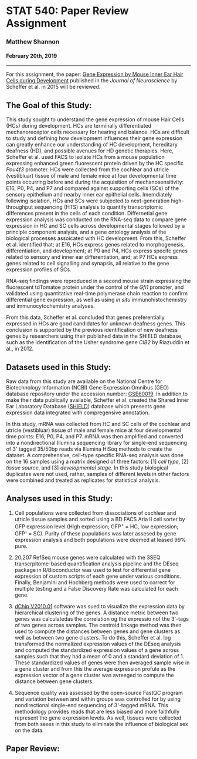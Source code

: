 # STAT 540: Paper Review Assignment
### Matthew Shannon
#### February 20th, 2019
---
For this assignment, the paper: [Gene Expression by Mouse Inner Ear Hair Cells during Development](https://www.ncbi.nlm.nih.gov/pmc/articles/PMC4405555/pdf/zns6366.pdf) published in the *Journal of Neuroscience* by Scheffer et al. in 2015 will be reviewed.

## The Goal of this Study:
This study sought to understand the gene expression of mouse Hair Cells (HCs) during development. HCs are terminally differentiated mechanoreceptor cells necessary for hearing and balance. HCs are difficult to study and defining how development influences their gene expression can greatly enhance our understanding of HC development, hereditary deafness (HD), and possible avenues for HD genetic therapies. Here, Scheffer et al. used FACS to isolate HCs from a mouse population expressing enhanced green fluorescent protein driven by the HC specific *Pou4f3* promoter. HCs were collected from the cochlear and utricle (vestibluar) tissue of male and female mice at four developmental time points occurring before and during the acquisition of mechanosensitivity: E16, P0, P4, and P7 and compared against supporting cells (SCs) of the sensory epithelium and nearby inner ear epithelial cells. Imemdiately following isolation, HCs and SCs were subjected to next-generation high-throughput sequencing (HTS) analysis to quantify transcriptomic differences present in the cells of each condition. Differnetial gene expression analysis was conducted on the RNA-seq data to compare gene expression in HC and SC cells across developmental stages followed by a principle component analysis, and a gene ontology analysis of the biological processes assoicated with HC development. From this, Scheffer et al. identified that; at E16, HCs express genes related to morphogenesis, differentiation, and development; at P0 and P4, HCs express specifc genes related to sensory and inner ear differentiation, and; at P7 HCs express genes related to cell signalling and synapsis, all relative to the gene expression profiles of SCs. 

RNA-seq findings were reproduced in a second mouse strain expressing the fluorescent tdTomatoe protein under the control of the *Gfi1* promoter, and validated using quantitative real-time polymerase chain reaction to confirm differential gene expression, as well as using *in situ* immunohistochemistry and immunocytochemistry analyses. 

From this data, Scheffer et al. concluded that genes preferentially expressed in HCs are good candidates for unknown deafness genes. This conclusion is supported by the previous identification of new deafness genes by researchers using their published data in the SHIELD database, such as the identification of the Usher syndrome gene *CIB2* by Riazuddin et al., in 2012.

## Datasets used in this Study:
Raw data from this study are available on the National Centre for Biotechnology Information (NCBI) Gene Expression Omnibus (GEO) database repository under the accession number: [GSE60019](https://www.ncbi.nlm.nih.gov/geo/query/acc.cgi?acc=GSE60019). In addition,to make their data publically available, Scheffer et al. created the Shared Inner Ear Laboratory Database ([SHIELD](https://shield.hms.harvard.edu)) database which presents gene expression data integrated with compregensive annotation.

In this study, mRNA was collected from HC and SC cells of the cochlear and utricle (vestibluar) tissue of male and female mice at four developmental time points: E16, P0, P4, and P7. mRNA was then amplified and converted into a nondirectional Illumina sequencing library for single-end sequencing of 3' tagged 35/50bp reads via Illumina HiSeq methods to create the dataset. A comprehensive, cell-type specific RNA-seq analysis was done on the 16 samples using a matrix designed of three factors: [1] *cell type*, [2] *tissue source*, and [3] *developmental stage*. In this study biological duplicates were not used, rather, samples of different levels in other factors were combined and treated as replicates for statistical analysis.

## Analyses used in this Study:
1. Cell populations were collected from dissociations of cochlear and utricle tissue samples and sorted using a BD FACS Aria II cell sorter by GFP expression level (High expression; GFP<sup>+</sup> = HC, low expression; GFP<sup>-</sup> = SC). Purity of these populations was later assesed by gene expression analysis and both populations were deemed at leased 99% pure.

2. 20,207 RefSeq mouse genes were calculated with the 3SEQ transcrpitome-based quantification analysis pipeline and the DEseq package in R/Bioconductor was used to test for differential gene expression of custom scripts of each gene under various conditions. Finally, Benjamini and Hochberg methods were used to correct for multiple testing and a False Discovery Rate was calculated for each gene.

3. [dChip V2010.01](https://sites.google.com/site/dchipsoft/) software was sued to visualize the expression data by hierarchical clustering of the genes. A distance metric between two genes was calculatedas the correlation og the expressio nof the 3'-tags of two genes across samples. The centroid linkage method was then used to compute the distances between genes and gene clusters as well as between two gene clusters. To do this, Scheffer et al. log transformed the normalized expression values of the DEseq analysis and computed the standardized expression values of a gene across samples such that they had a mean of 0 and a standard deviation of 1. These standardized values of genes were then averaged sample wise in a gene cluster and from this the average expression profule as the expression vector of a gene cluster was avreeged to compute the distance between gene clusters.

4. Sequence quality was assessed by the open-source FastQC program and variation between and within groups was controlled for by using nondirectional single-end sequencing of 3'-tagged mRNA. This methodology provides reads that are less biased and more faithfully represent the gene expression levels. As well, tissues were collected from both sexes in this study to eliminate the influence of biological sex on the data.

## Paper Review:
